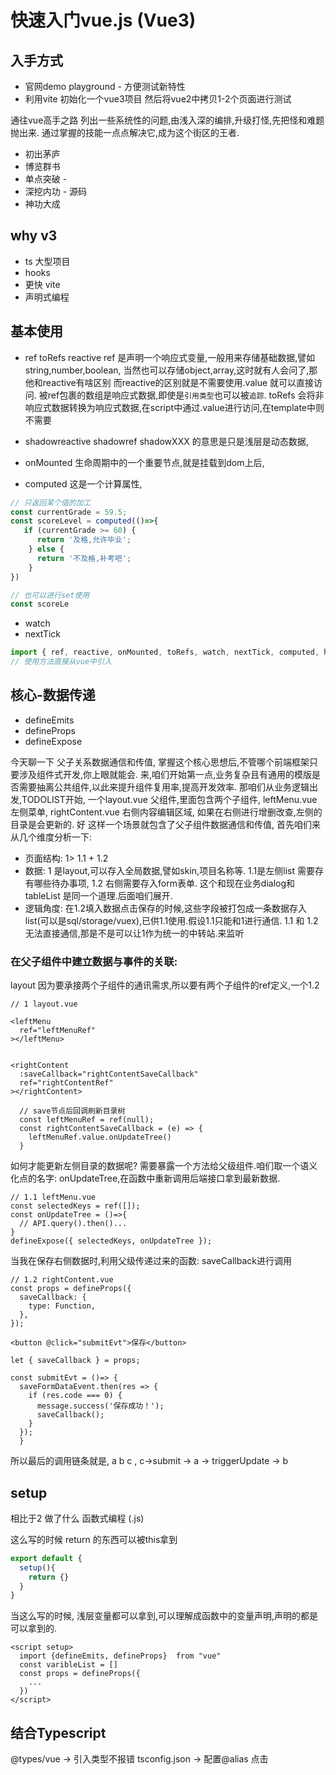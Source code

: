 # 快速入门vue.js (Vue3)

## 入手方式
* 官网demo playground  - 方便测试新特性
* 利用vite 初始化一个vue3项目 然后将vue2中拷贝1-2个页面进行测试

通往vue高手之路
列出一些系统性的问题,由浅入深的编排,升级打怪,先把怪和难题抛出来.
通过掌握的技能一点点解决它,成为这个街区的王者.

* 初出茅庐
* 博览群书
* 单点突破 - 
* 深挖内功 - 源码
* 神功大成

## why v3

- ts 大型项目
- hooks
- 更快 vite
- 声明式编程

## 基本使用

- ref toRefs reactive
  ref 是声明一个响应式变量,一般用来存储基础数据,譬如 string,number,boolean, 当然也可以存储object,array,这时就有人会问了,那他和reactive有啥区别
  而reactive的区别就是不需要使用.value 就可以直接访问. 被ref包裹的数组是响应式数据,即使是`引用类型`也可以被`追踪`.
  toRefs 会将非响应式数据转换为响应式数据,在script中通过.value进行访问,在template中则不需要

- shadowreactive shadowref
shadowXXX 的意思是只是浅层是动态数据, 

- onMounted
生命周期中的一个重要节点,就是挂载到dom上后,
- computed
这是一个计算属性,
```js
// 只返回某个值的加工 
const currentGrade = 59.5;
const scoreLevel = computed(()=>{
   if (currentGrade >= 60) {
      return '及格,允许毕业';
    } else {
      return '不及格,补考吧';
    }
})

// 也可以进行set使用
const scoreLe
```

- watch
- nextTick

```js
import { ref, reactive, onMounted, toRefs, watch, nextTick, computed, h } from 'vue';
// 使用方法直接从vue中引入
```

## 核心-数据传递

- defineEmits
- defineProps
- defineExpose

今天聊一下 父子关系数据通信和传值, 掌握这个核心思想后,不管哪个前端框架只要涉及组件式开发,你上眼就能会.
来,咱们开始第一点,业务复杂且有通用的模版是否需要抽离公共组件,以此来提升组件复用率,提高开发效率.
那咱们从业务逻辑出发,TODOLIST开始, 一个layout.vue 父组件,里面包含两个子组件, leftMenu.vue 左侧菜单, rightContent.vue 右侧内容编辑区域, 如果在右侧进行增删改查,左侧的目录是会更新的.
好 这样一个场景就包含了父子组件数据通信和传值, 首先咱们来从几个维度分析一下:

- 页面结构: 1> 1.1 + 1.2
- 数据: 1 是layout,可以存入全局数据,譬如skin,项目名称等. 1.1是左侧list 需要存有哪些待办事项, 1.2 右侧需要存入form表单. 这个和现在业务dialog和tableList 是同一个道理.后面咱们展开.
- 逻辑角度: 在1.2填入数据点击保存的时候,这些字段被打包成一条数据存入list(可以是sql/storage/vuex),已供1.1使用.假设1.1只能和1进行通信. 1.1 和 1.2无法直接通信,那是不是可以让1作为统一的中转站.来监听


### 在父子组件中建立数据与事件的关联:
layout 因为要承接两个子组件的通讯需求,所以要有两个子组件的ref定义,一个1.2

```tsx
// 1 layout.vue

<leftMenu
  ref="leftMenuRef"
></leftMenu>


<rightContent
  :saveCallback="rightContentSaveCallback"
  ref="rightContentRef"
></rightContent>

  // save节点后回调刷新目录树
  const leftMenuRef = ref(null);
  const rightContentSaveCallback = (e) => {
    leftMenuRef.value.onUpdateTree()
  }

```
如何才能更新左侧目录的数据呢? 需要暴露一个方法给父级组件.咱们取一个语义化点的名字: onUpdateTree,在函数中重新调用后端接口拿到最新数据.

```tsx
// 1.1 leftMenu.vue
const selectedKeys = ref([]);
const onUpdateTree = ()=>{
  // API.query().then()...
}
defineExpose({ selectedKeys, onUpdateTree });
```

当我在保存右侧数据时,利用父级传递过来的函数: saveCallback进行调用
```tsx
// 1.2 rightContent.vue
const props = defineProps({
  saveCallback: {
    type: Function,
  },
});

<button @click="submitEvt">保存</button>

let { saveCallback } = props;

const submitEvt = ()=> {
  saveFormDataEvent.then(res => {
    if (res.code === 0) {
      message.success('保存成功！');
      saveCallback();
    }
  });
  }
```
所以最后的调用链条就是, a  b  c , c->submit -> a -> triggerUpdate -> b

## setup

相比于2 做了什么
函数式编程 (.js)

这么写的时候  return 的东西可以被this拿到
```js
export default {
  setup(){
    return {}
  }
}
```
当这么写的时候, 浅层变量都可以拿到,可以理解成函数中的变量声明,声明的都是可以拿到的.
```tsx
<script setup> 
  import {defineEmits, defineProps}  from "vue"
  const varibleList = []
  const props = defineProps({
    ...
  })
</script>
```

## 结合Typescript

@types/vue -> 引入类型不报错
tsconfig.json -> 配置@alias 点击
